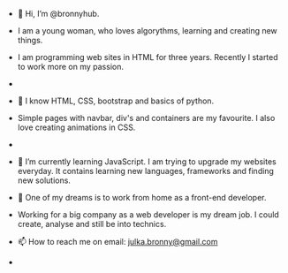 - 👋 Hi, I’m @bronnyhub.
- I am a young woman, who loves algorythms, learning and creating new things.
- I am programming web sites in HTML for three years. Recently I started to work more on my passion.
- 
- 👀 I know HTML, CSS, bootstrap and basics of python.
- Simple pages with navbar, div's and containers are my favourite. I also love creating animations in CSS.
- 
- 🌱 I’m currently learning JavaScript.
I am trying to upgrade my websites everyday. It contains learning new languages, frameworks and finding new solutions.

- 💞️ One of my dreams is to work from home as a front-end developer.
- Working for a big company as a web developer is my dream job. I could create, analyse and still be into technics.

- 📫 How to reach me on email: julka.bronny@gmail.com
-
